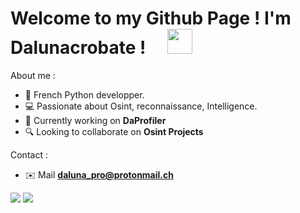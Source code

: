 
# Welcome to my Github Page ! I'm Dalunacrobate ! &emsp;<img src="https://github.com/TheDudeThatCode/TheDudeThatCode/blob/master/Assets/Hi.gif" width="40px">

About me :
- 🚀 French Python developper.
- 💻 Passionate about Osint, reconnaissance, Intelligence.
- 🔭 Currently working on <strong>DaProfiler</strong>
- 🔍 Looking to collaborate on <strong>Osint Projects</strong>

Contact :
- ✉️ Mail **daluna_pro@protonmail.ch**

<img src="https://discord.c99.nl/widget/theme-1/356186234583908352.png">
<img src="https://github-readme-stats.vercel.app/api?username=Dalunacrobate&show_icons=true&title_color=03fc90&icon_color=03fc90&text_color=03fc90&bg_color=002b19">
